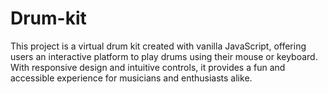 # Drum-kit
This project is a virtual drum kit created with vanilla JavaScript, offering users an interactive platform to play drums using their mouse or keyboard. With responsive design and intuitive controls, it provides a fun and accessible experience for musicians and enthusiasts alike.

